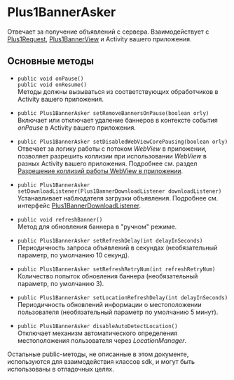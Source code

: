 Plus1BannerAsker
================
Отвечает за получение объявлений с сервера. Взаимодействует с [Plus1Request](https://github.com/WapStart/plus1-android-sdk/blob/master/doc/Plus1Request.md), [Plus1BannerView](https://github.com/WapStart/plus1-android-sdk/blob/master/doc/Plus1BannerView.md) и Activity вашего приложения.

Основные методы
------------------
* `public void onPause()`  
  `public void onResume()`  
  Методы должны вызываться из соответствующих обработчиков в Activity вашего приложения.

* `public Plus1BannerAsker setRemoveBannersOnPause(boolean orly)`  
  Включает или отключает удаление баннеров в контексте события *onPause* в Activity вашего приложения.

* `public Plus1BannerAsker setDisabledWebViewCorePausing(boolean orly)`  
  Отвечает за логику работы с потоком *WebView* в приложении, позволяет разрешить коллизии при использовании *WebView* в разных Activity вашего приложения. Подробнее см. раздел [Разрешение коллизий работы WebView в приложении](https://github.com/WapStart/plus1-android-sdk/blob/master/README-RUS.md#Разрешение-коллизий-работы-webview-в-приложении).

* `public Plus1BannerAsker setDownloadListener(Plus1BannerDownloadListener downloadListener)`  
  Устанавливает наблюдателя загрузки объявления. Подробнее см. интерфейс [Plus1BannerDownloadListener](https://github.com/WapStart/plus1-android-sdk/blob/master/doc/Plus1BannerDownloadListener.md).

* `public void refreshBanner()`  
  Метод для обновления баннера в "ручном" режиме.

* `public Plus1BannerAsker setRefreshDelay(int delayInSeconds)`  
  Периодичность запроса объявлений в секундах (необязательный параметр, по умолчанию 10 секунд).

* `public Plus1BannerAsker setRefreshRetryNum(int refreshRetryNum)`  
  Количество попыток обновления баннера (необязательный параметр, по умолчанию 3). 
 
* `public Plus1BannerAsker setLocationRefreshDelay(int delayInSeconds)`  
  Периодичность обновлений информации о местоположении пользователя (необязательный параметр по умолчанию 5 минут).

* `public Plus1BannerAsker disableAutoDetectLocation()`  
  Отключает механизм автоматического определения местоположения пользователя через *LocationManager*.

Остальные public-методы, не описанные в этом документе, используются для взаимодействия классов sdk, и могут быть использованы в отладочных целях.
